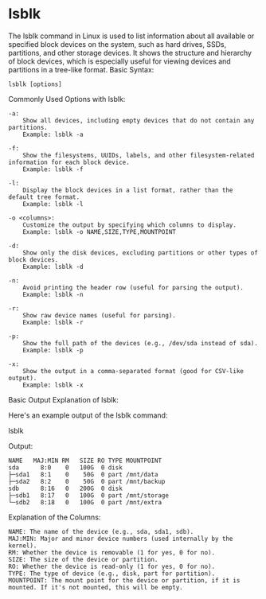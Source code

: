 # lsblk
The lsblk command in Linux is used to list information about all available or specified block devices on the system, such as hard drives, SSDs, partitions, and other storage devices. It shows the structure and hierarchy of block devices, which is especially useful for viewing devices and partitions in a tree-like format.
Basic Syntax:
```
lsblk [options]
```
Commonly Used Options with lsblk:

    -a:
        Show all devices, including empty devices that do not contain any partitions.
        Example: lsblk -a

    -f:
        Show the filesystems, UUIDs, labels, and other filesystem-related information for each block device.
        Example: lsblk -f

    -l:
        Display the block devices in a list format, rather than the default tree format.
        Example: lsblk -l

    -o <columns>:
        Customize the output by specifying which columns to display.
        Example: lsblk -o NAME,SIZE,TYPE,MOUNTPOINT

    -d:
        Show only the disk devices, excluding partitions or other types of block devices.
        Example: lsblk -d

    -n:
        Avoid printing the header row (useful for parsing the output).
        Example: lsblk -n

    -r:
        Show raw device names (useful for parsing).
        Example: lsblk -r

    -p:
        Show the full path of the devices (e.g., /dev/sda instead of sda).
        Example: lsblk -p

    -x:
        Show the output in a comma-separated format (good for CSV-like output).
        Example: lsblk -x

Basic Output Explanation of lsblk:

Here's an example output of the lsblk command:

lsblk

Output:
```
NAME   MAJ:MIN RM   SIZE RO TYPE MOUNTPOINT
sda      8:0    0   100G  0 disk
├─sda1   8:1    0    50G  0 part /mnt/data
├─sda2   8:2    0    50G  0 part /mnt/backup
sdb      8:16   0   200G  0 disk
├─sdb1   8:17   0   100G  0 part /mnt/storage
└─sdb2   8:18   0   100G  0 part /mnt/extra
```
Explanation of the Columns:

    NAME: The name of the device (e.g., sda, sda1, sdb).
    MAJ:MIN: Major and minor device numbers (used internally by the kernel).
    RM: Whether the device is removable (1 for yes, 0 for no).
    SIZE: The size of the device or partition.
    RO: Whether the device is read-only (1 for yes, 0 for no).
    TYPE: The type of device (e.g., disk, part for partition).
    MOUNTPOINT: The mount point for the device or partition, if it is mounted. If it's not mounted, this will be empty.